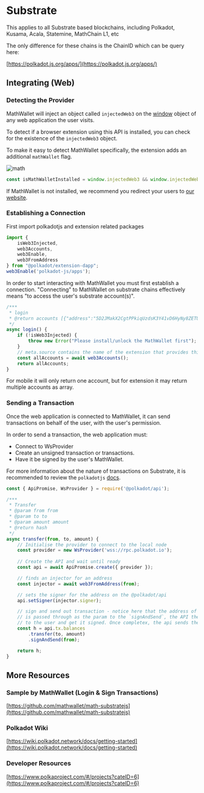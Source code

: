 # Substrate

This applies to all Substrate based blockchains, including Polkadot, Kusama, Acala, Statemine, MathChain L1, etc

The only difference for these chains is the ChainID which can be query here:

[https://polkadot.js.org/apps/](https://polkadot.js.org/apps/)

## Integrating (Web)

### Detecting the Provider

MathWallet will inject an object called `injectedWeb3` on the [window](https://developer.mozilla.org/en-US/docs/Web/API/Window) object of any web application the user visits.

To detect if a browser extension using this API is installed, you can check for the existence of the `injectedWeb3` object.

To make it easy to detect MathWallet specifically, the extension adds an additional `mathWallet` flag.

![math](http://qiniu.eth.fm/2021-07-28-dot.png)

```javascript
const isMathWalletInstalled = window.injectedWeb3 && window.injectedWeb3.mathWallet
```

If MathWallet is not installed, we recommend you redirect your users to [our website](https://mathwallet.org/).

### Establishing a Connection

First import polkadotjs and extension related packages

```javascript
import {
	isWeb3Injected,
	web3Accounts,
	web3Enable,
	web3FromAddress
} from "@polkadot/extension-dapp";
web3Enable('polkadot-js/apps');
```

In order to start interacting with MathWallet you must first establish a connection. "Connecting" to MathWallet on substrate chains effectively means "to access the user's substrate account(s)".

```javascript
/***
 * login
 * @return accounts [{"address":"5D2JMakX2CgtPPkiqUzdsK3Y41vD6HyNy8ZETUjhjRrZFTfG","meta":{"name":"cc1","source":"polkadot-js"}}]
 */
async login() {
	if (!isWeb3Injected) {
		throw new Error("Please install/unlock the MathWallet first");
	}
	// meta.source contains the name of the extension that provides this account
	const allAccounts = await web3Accounts();
	return allAccounts;
}
```

For mobile it will only return one account, but for extension it may return multiple accounts as array.

### Sending a Transaction

Once the web application is connected to MathWallet, it can send transactions on behalf of the user, with the user's permission.

In order to send a transaction, the web application must:

* Connect to WsProvider
* Create an unsigned transaction or transactions.
* Have it be signed by the user's MathWallet.

For more information about the nature of transactions on Substrate, it is recommended to review the `polkadotjs` [docs](https://polkadot.js.org/docs/).

```javascript
const { ApiPromise, WsProvider } = require('@polkadot/api');

/***
 * Transfer
 * @param from from
 * @param to to
 * @param amount amount
 * @return hash
 */
async transfer(from, to, amount) {
	// Initialise the provider to connect to the local node
	const provider = new WsProvider('wss://rpc.polkadot.io');
	
	// Create the API and wait until ready
	const api = await ApiPromise.create({ provider });

	// finds an injector for an address
	const injector = await web3FromAddress(from);

	// sets the signer for the address on the @polkadot/api
	api.setSigner(injector.signer);

	// sign and send out transaction - notice here that the address of the account (as retrieved injected)
	// is passed through as the param to the `signAndSend`, the API then calls the extension to present
	// to the user and get it signed. Once completex, the api sends the tx + signature via the normal process
	const h = api.tx.balances
		.transfer(to, amount)
		.signAndSend(from);

	return h;
}
```

## More Resources

### Sample by MathWallet (Login & Sign Transactions)

[https://github.com/mathwallet/math-substratejs](https://github.com/mathwallet/math-substratejs)

### Polkadot Wiki

[https://wiki.polkadot.network/docs/getting-started](https://wiki.polkadot.network/docs/getting-started)

### Developer Resources

[https://www.polkaproject.com/#/projects?cateID=6](https://www.polkaproject.com/#/projects?cateID=6)

